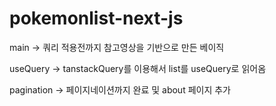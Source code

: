 # pokemonlist-next-js

main -> 쿼리 적용전까지 참고영상을 기반으로 만든 베이직

useQuery -> tanstackQuery를 이용해서 list를 useQuery로 읽어옴

pagination -> 페이지네이션까지 완료 및 about 페이지 추가
